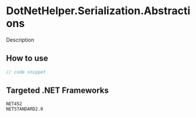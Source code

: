 # DotNetHelper.Serialization.Abstractions

Description

## How to use
```csharp
// code snippet
```

## Targeted .NET Frameworks
    NET452
    NETSTANDARD2.0

